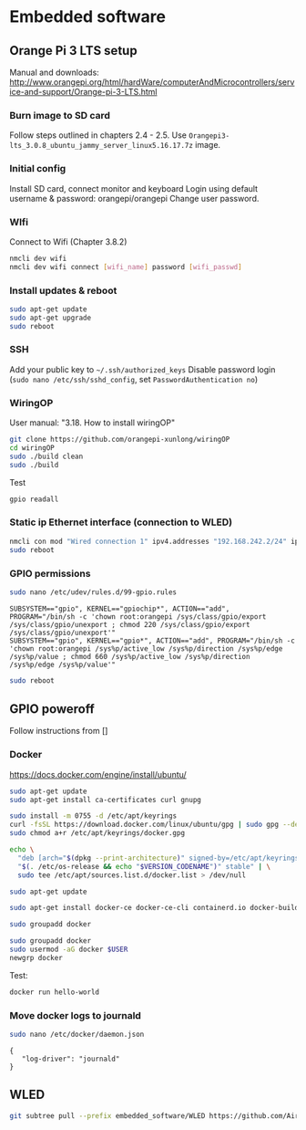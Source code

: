 
# Embedded software

## Orange Pi 3 LTS setup

Manual and downloads: http://www.orangepi.org/html/hardWare/computerAndMicrocontrollers/service-and-support/Orange-pi-3-LTS.html

### Burn image to SD card

Follow steps outlined in chapters 2.4 - 2.5.
Use `Orangepi3-lts_3.0.8_ubuntu_jammy_server_linux5.16.17.7z` image.

### Initial config

Install SD card, connect monitor and keyboard
Login using default username & password: orangepi/orangepi
Change user password.

### WIfi

Connect to Wifi (Chapter 3.8.2)

```bash
nmcli dev wifi
nmcli dev wifi connect [wifi_name] password [wifi_passwd]
```

### Install updates & reboot

```bash
sudo apt-get update
sudo apt-get upgrade
sudo reboot
```

### SSH

Add your public key to `~/.ssh/authorized_keys`
Disable password login (`sudo nano /etc/ssh/sshd_config`, set `PasswordAuthentication no`)


### WiringOP

User manual: "3.18. How to install wiringOP"

```bash
git clone https://github.com/orangepi-xunlong/wiringOP
cd wiringOP
sudo ./build clean
sudo ./build
```

Test
```bash
gpio readall
```

### Static ip Ethernet interface (connection to WLED)

```bash
nmcli con mod "Wired connection 1" ipv4.addresses "192.168.242.2/24" ipv4.method "manual"
sudo reboot
```

### GPIO permissions

```bash
sudo nano /etc/udev/rules.d/99-gpio.rules 
```

```
SUBSYSTEM=="gpio", KERNEL=="gpiochip*", ACTION=="add", PROGRAM="/bin/sh -c 'chown root:orangepi /sys/class/gpio/export /sys/class/gpio/unexport ; chmod 220 /sys/class/gpio/export /sys/class/gpio/unexport'"
SUBSYSTEM=="gpio", KERNEL=="gpio*", ACTION=="add", PROGRAM="/bin/sh -c 'chown root:orangepi /sys%p/active_low /sys%p/direction /sys%p/edge /sys%p/value ; chmod 660 /sys%p/active_low /sys%p/direction /sys%p/edge /sys%p/value'"
```

```bash
sudo reboot
```

## GPIO poweroff

Follow instructions from []

### Docker

https://docs.docker.com/engine/install/ubuntu/

```bash
sudo apt-get update
sudo apt-get install ca-certificates curl gnupg
```

```bash
sudo install -m 0755 -d /etc/apt/keyrings
curl -fsSL https://download.docker.com/linux/ubuntu/gpg | sudo gpg --dearmor -o /etc/apt/keyrings/docker.gpg
sudo chmod a+r /etc/apt/keyrings/docker.gpg
```

```bash
echo \
  "deb [arch="$(dpkg --print-architecture)" signed-by=/etc/apt/keyrings/docker.gpg] https://download.docker.com/linux/ubuntu \
  "$(. /etc/os-release && echo "$VERSION_CODENAME")" stable" | \
  sudo tee /etc/apt/sources.list.d/docker.list > /dev/null
```

```bash
sudo apt-get update
```

```bash
sudo apt-get install docker-ce docker-ce-cli containerd.io docker-buildx-plugin docker-compose-plugin
```

```bash
sudo groupadd docker
```

```bash
sudo groupadd docker
sudo usermod -aG docker $USER
newgrp docker
```

Test:

```bash
docker run hello-world
```

### Move docker logs to journald

```bash
sudo nano /etc/docker/daemon.json 
```

```
{
   "log-driver": "journald"
}
```





## WLED

```bash
git subtree pull --prefix embedded_software/WLED https://github.com/Aircoookie/WLED.git v0.14.0-b4 --squash
```